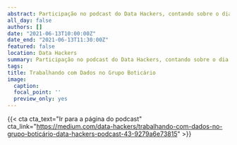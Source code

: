 ```yaml
---
abstract: Participação no podcast do Data Hackers, contando sobre o dia a dia atuando no time de dados do Grupo Boticário.
all_day: false
authors: []
date: "2021-06-13T10:00:00Z"
date_end: "2021-06-13T11:30:00Z"
featured: false
location: Data Hackers
summary: Participação no podcast do Data Hackers, contando sobre o dia a dia atuando no time de dados do Grupo Boticário.
tags:
title: Trabalhando com Dados no Grupo Boticário
image:
  caption:
  focal_point: ''
  preview_only: yes  
---
```


{{< cta cta_text="Ir para a página do podcast" cta_link="https://medium.com/data-hackers/trabalhando-com-dados-no-grupo-boticário-data-hackers-podcast-43-9279a6e73815" >}}
